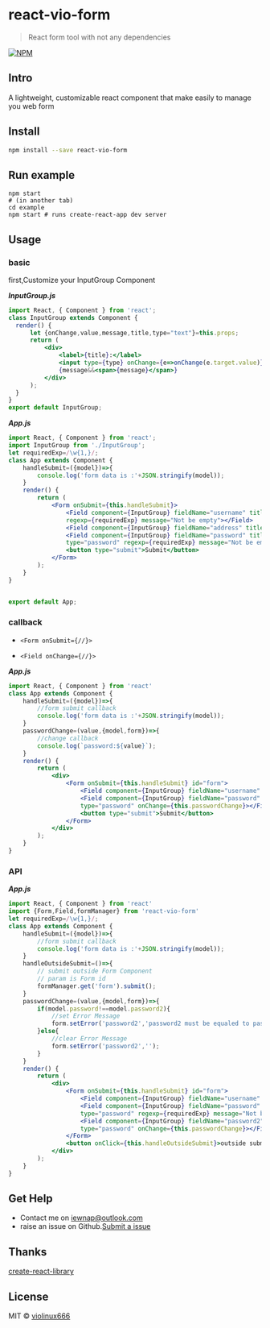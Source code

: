 # react-vio-form

> React form tool with not any dependencies

[![NPM](https://img.shields.io/npm/v/react-vio-form.svg)](https://www.npmjs.com/package/react-vio-form) 

## Intro

A lightweight, customizable react component that make easily to manage you web form

## Install

```bash
npm install --save react-vio-form
```

## Run example
```
npm start
# (in another tab)
cd example
npm start # runs create-react-app dev server
```

## Usage

### basic

first,Customize your InputGroup Component

***InputGroup.js***
```jsx
import React, { Component } from 'react';
class InputGroup extends Component {
  render() {
      let {onChange,value,message,title,type="text"}=this.props;
      return (
          <div>
              <label>{title}:</label>
              <input type={type} onChange={e=>onChange(e.target.value)}/>
              {message&&<span>{message}</span>}
          </div>
      );
  }
}
export default InputGroup;
```

***App.js***
```jsx
import React, { Component } from 'react';
import InputGroup from './InputGroup';
let requiredExp=/\w{1,}/;
class App extends Component {
    handleSubmit=({model})=>{
        console.log('form data is :'+JSON.stringify(model));
    }
    render() {
        return (
            <Form onSubmit={this.handleSubmit}>
                <Field component={InputGroup} fieldName="username" title="Username" 
                regexp={requiredExp} message="Not be empty"></Field>
                <Field component={InputGroup} fieldName="address" title="Address"></Field>
                <Field component={InputGroup} fieldName="password" title="Password" 
                type="password" regexp={requiredExp} message="Not be empty"></Field>
                <button type="submit">Submit</button>
            </Form>
        );
    }
}


export default App;
```

### callback

* ```<Form onSubmit={//}>```
- ```<Field onChange={//}>```

***App.js***
```jsx
import React, { Component } from 'react'
class App extends Component {
    handleSubmit=({model})=>{
        //form submit callback
        console.log('form data is :'+JSON.stringify(model));
    }
    passwordChange=(value,{model,form})=>{
        //change callback
        console.log(`password:${value}`);
    }
    render() {
        return (
            <div>
                <Form onSubmit={this.handleSubmit} id="form">
                    <Field component={InputGroup} fieldName="username" title="Username"></Field>
                    <Field component={InputGroup} fieldName="password" title="Password" 
                    type="password" onChange={this.passwordChange}></Field>
                    <button type="submit">Submit</button>
                </Form>
            </div>
        );
    }
}
```

### API

***App.js***

```jsx
import React, { Component } from 'react'
import {Form,Field,formManager} from 'react-vio-form'
let requiredExp=/\w{1,}/;
class App extends Component {
    handleSubmit=({model})=>{
        //form submit callback
        console.log('form data is :'+JSON.stringify(model));
    }
    handleOutsideSubmit=()=>{
        // submit outside Form Component
        // param is Form id
        formManager.get('form').submit();
    }
    passwordChange=(value,{model,form})=>{
        if(model.password!==model.password2){
            //set Error Message
            form.setError('password2','password2 must be equaled to password');
        }else{
            //clear Error Message
            form.setError('password2','');
        }
    }
    render() {
        return (
            <div>
                <Form onSubmit={this.handleSubmit} id="form">
                    <Field component={InputGroup} fieldName="username" title="Username"></Field>
                    <Field component={InputGroup} fieldName="password" title="Password" 
                    type="password" regexp={requiredExp} message="Not be empty" onChange={this.passwordChange}></Field>
                    <Field component={InputGroup} fieldName="password2" title="Password2" 
                    type="password" onChange={this.passwordChange}></Field>
                </Form>
                <button onClick={this.handleOutsideSubmit}>outside submit</button>
            </div>
        );
    }
}
```

## Get Help

- Contact me on iewnap@outlook.com
- raise an issue on Github.[Submit a issue](https://github.com/violinux666/react-vio-form/issues/new)

## Thanks
[create-react-library](https://github.com/transitive-bullshit/create-react-library)

## License

MIT © [violinux666](https://github.com/violinux666)